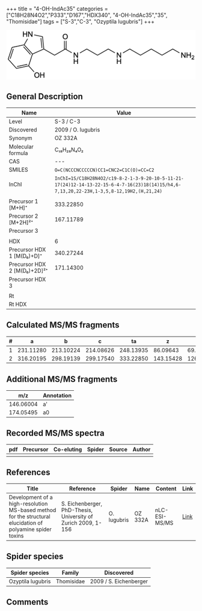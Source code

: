 +++
title = "4-OH-IndAc35"
categories = ["C18H28N4O2","P333","D167","HDX340",
"4-OH-IndAc35","35",
"Thomisidae"]
tags = ["S-3","C-3",
"Ozyptila lugubris"]
+++

![](/img/4-OH-IndAc35.png)

## General Description

| Name                        | Value              |
|-----------------------------|--------------------|
| Level                       | S-3 / C-3                 |
| Discovered                  | 2009 / O. lugubris |
| Synonym                     | OZ 332A            |
| Molecular formula           | C₁₈H₂₈N₄O₂         |
| CAS                         | ---                |
| SMILES | `O=C(NCCCNCCCCCN)CC1=CNC2=C1C(O)=CC=C2`  |
| InChI  | `InChI=1S/C18H28N4O2/c19-8-2-1-3-9-20-10-5-11-21-17(24)12-14-13-22-15-6-4-7-16(23)18(14)15/h4,6-7,13,20,22-23H,1-3,5,8-12,19H2,(H,21,24)`  |
|                             |                    |
| Precursor 1 [M+H]⁺          | 333.22850          |
| Precursor 2 [M+2H]²⁺        | 167.11789          |
| Precursor 3                 |                    |
|                             |                    |
| HDX                         | 6                  |
| Precursor HDX 1 [M(D₆)+D]⁺   | 340.27244          |
| Precursor HDX 2 [M(D₆)+2D]²⁺ | 171.14300          |
| Precursor HDX 3             |                    |
|                             |                    |
| Rt                          |                    |
| Rt HDX                      |                    |

## Calculated MS/MS fragments

| # | a         | b         | c         | ta        | z         | y         | tz        |
|---|-----------|-----------|-----------|-----------|-----------|-----------|-----------|
| 1 | 231.11280 | 213.10224 | 214.08626 | 248.13935 | 86.09643 | 69.06988 | 103.12297 |
| 2 | 316.20195 | 298.19139 | 299.17540 | 333.22850 | 143.15428 | 126.12773 | 160.18082 |

## Additional MS/MS fragments

| m/z | Annotation |
|-----|------------|
| 146.06004    | a'   |
| 174.05495    | a0   |

## Recorded MS/MS spectra

| pdf | Precursor | Co-eluting | Spider | Source | Author |
|-----|-----------|------------|--------|--------|--------|
|     |           |            |        |        |        |

## References

| Title                                                                                                      | Reference                                                     | Spider      | Name    | Content       | Link                                                               |
|------------------------------------------------------------------------------------------------------------|---------------------------------------------------------------|-------------|---------|---------------|--------------------------------------------------------------------|
| Development of a high-resolution MS-based method for the structural elucidation of polyamine spider toxins | S. Eichenberger, PhD-Thesis, University of Zurich 2009, 1-156 | O. lugubris | OZ 332A | nLC-ESI-MS/MS | [Link](https://www.zora.uzh.ch/id/eprint/12787/1/Eichenberger.pdf) |

## Spider species

| Spider species    | Family     | Discovered             |
|-------------------|------------|------------------------|
| Ozyptila lugubris | Thomisidae | 2009 / S. Eichenberger |

## Comments
